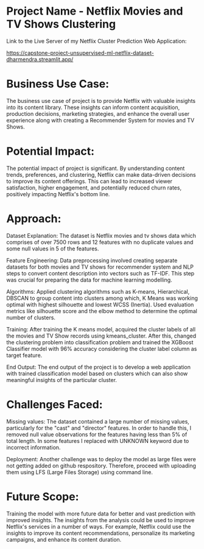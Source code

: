 # Project Name - Netflix Movies and TV Shows Clustering

Link to the Live Server of my Netflix Cluster Prediction Web Application:

https://capstone-project-unsupervised-ml-netflix-dataset-dharmendra.streamlit.app/

# Business Use Case:
The business use case of project is to provide Netflix with valuable insights into its content library. These insights can inform content acquisition, production decisions, marketing strategies, and enhance the overall user experience along with creating a Recommender System for movies and TV Shows.

# Potential Impact:
The potential impact of project is significant. By understanding content trends, preferences, and clustering, Netflix can make data-driven decisions to improve its content offerings. This can lead to increased viewer satisfaction, higher engagement, and potentially reduced churn rates, positively impacting Netflix's bottom line.

# Approach:

Dataset Explanation: The dataset is Netflix movies and tv shows data which comprises of over 7500 rows and 12 features with no duplicate values and some null values in 5 of the features.

Feature Engineering: Data preprocessing involved creating separate datasets for both movies and TV shows for recommender system and NLP steps to convert content description into vectors such as TF-IDF. This step was crucial for preparing the data for machine learning modelling.

Algorithms: Applied clustering algorithms such as K-means, Hierarchical, DBSCAN to group content into clusters among which, K Means was working optimal with highest silhouette and lowest WCSS (Inertia). Used evaluation metrics like silhouette score and the elbow method to determine the optimal number of clusters.

Training: After training the K means model, acquired the cluster labels of all the movies and TV Show records using kmeans_cluster. After this, changed the clustering problem into classification problem and trained the XGBoost Classifier model with 96% accuracy considering the cluster label column as target feature.

End Output: The end output of the project is to develop a web application with trained classification model based on clusters which can also show meaningful insights of the particular cluster.

# Challenges Faced:
Missing values: The dataset contained a large number of missing values, particularly for the "cast" and "director" features. In order to handle this, I removed null value observations for the features having less than 5% of total length. In some features I replaced with UNKNOWN keyword due to incorrect information.

Deployment: Another challenge was to deploy the model as large files were not getting added on github respository. Therefore, proceed with uploading them using LFS (Large Files Storage) using command line.

# Future Scope: 
Training the model with more future data for better and vast prediction with improved insights. The insights from the analysis could be used to improve Netflix's services in a number of ways. For example, Netflix could use the insights to improve its content recommendations, personalize its marketing campaigns, and enhance its content duration.

